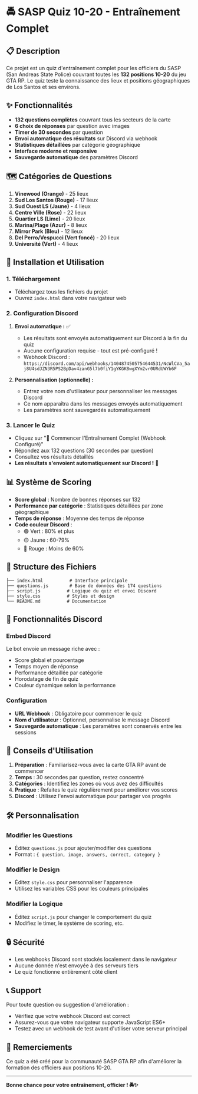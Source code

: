 # 🚔 SASP Quiz 10-20 - Entraînement Complet

## 📋 Description

Ce projet est un quiz d'entraînement complet pour les officiers du SASP (San Andreas State Police) couvrant toutes les **132 positions 10-20** du jeu GTA RP. Le quiz teste la connaissance des lieux et positions géographiques de Los Santos et ses environs.

## ✨ Fonctionnalités

- **132 questions complètes** couvrant tous les secteurs de la carte
- **6 choix de réponses** par question avec images
- **Timer de 30 secondes** par question
- **Envoi automatique des résultats** sur Discord via webhook
- **Statistiques détaillées** par catégorie géographique
- **Interface moderne et responsive**
- **Sauvegarde automatique** des paramètres Discord

## 🗺️ Catégories de Questions

1. **Vinewood (Orange)** - 25 lieux
2. **Sud Los Santos (Rouge)** - 17 lieux
3. **Sud Ouest LS (Jaune)** - 4 lieux
4. **Centre Ville (Rose)** - 22 lieux
5. **Quartier LS (Lime)** - 20 lieux
6. **Marina/Plage (Azur)** - 8 lieux
7. **Mirror Park (Bleu)** - 12 lieux
8. **Del Perro/Vespucci (Vert foncé)** - 20 lieux
9. **Université (Vert)** - 4 lieux

## 🚀 Installation et Utilisation

### 1. Téléchargement
- Téléchargez tous les fichiers du projet
- Ouvrez `index.html` dans votre navigateur web

### 2. Configuration Discord
1. **Envoi automatique :** ✅
   - Les résultats sont envoyés automatiquement sur Discord à la fin du quiz
   - Aucune configuration requise - tout est pré-configuré !
   - Webhook Discord : `https://discord.com/api/webhooks/1404874505754644531/NcWlCVa_5aj8U4sdJZN3R5PS2BpDav4zanG5l7b0fiY1gYKGK8wgXYm2vr0URdUWYb6F`

2. **Personnalisation (optionnelle) :**
   - Entrez votre nom d'utilisateur pour personnaliser les messages Discord
   - Ce nom apparaîtra dans les messages envoyés automatiquement
   - Les paramètres sont sauvegardés automatiquement

### 3. Lancer le Quiz
- Cliquez sur "🚀 Commencer l'Entraînement Complet (Webhook Configuré)"
- Répondez aux 132 questions (30 secondes par question)
- Consultez vos résultats détaillés
- **Les résultats s'envoient automatiquement sur Discord !** 🤖

## 📊 Système de Scoring

- **Score global** : Nombre de bonnes réponses sur 132
- **Performance par catégorie** : Statistiques détaillées par zone géographique
- **Temps de réponse** : Moyenne des temps de réponse
- **Code couleur Discord** :
  - 🟢 Vert : 80% et plus
  - 🟡 Jaune : 60-79%
  - 🔴 Rouge : Moins de 60%

## 🔧 Structure des Fichiers

```
├── index.html          # Interface principale
├── questions.js        # Base de données des 174 questions
├── script.js          # Logique du quiz et envoi Discord
├── style.css          # Styles et design
└── README.md          # Documentation
```

## 📱 Fonctionnalités Discord

### Embed Discord
Le bot envoie un message riche avec :
- Score global et pourcentage
- Temps moyen de réponse
- Performance détaillée par catégorie
- Horodatage de fin de quiz
- Couleur dynamique selon la performance

### Configuration
- **URL Webhook** : Obligatoire pour commencer le quiz
- **Nom d'utilisateur** : Optionnel, personnalise le message Discord
- **Sauvegarde automatique** : Les paramètres sont conservés entre les sessions

## 🎯 Conseils d'Utilisation

1. **Préparation** : Familiarisez-vous avec la carte GTA RP avant de commencer
2. **Temps** : 30 secondes par question, restez concentré
3. **Catégories** : Identifiez les zones où vous avez des difficultés
4. **Pratique** : Refaites le quiz régulièrement pour améliorer vos scores
5. **Discord** : Utilisez l'envoi automatique pour partager vos progrès

## 🛠️ Personnalisation

### Modifier les Questions
- Éditez `questions.js` pour ajouter/modifier des questions
- Format : `{ question, image, answers, correct, category }`

### Modifier le Design
- Éditez `style.css` pour personnaliser l'apparence
- Utilisez les variables CSS pour les couleurs principales

### Modifier la Logique
- Éditez `script.js` pour changer le comportement du quiz
- Modifiez le timer, le système de scoring, etc.

## 🔒 Sécurité

- Les webhooks Discord sont stockés localement dans le navigateur
- Aucune donnée n'est envoyée à des serveurs tiers
- Le quiz fonctionne entièrement côté client

## 📞 Support

Pour toute question ou suggestion d'amélioration :
- Vérifiez que votre webhook Discord est correct
- Assurez-vous que votre navigateur supporte JavaScript ES6+
- Testez avec un webhook de test avant d'utiliser votre serveur principal

## 🎉 Remerciements

Ce quiz a été créé pour la communauté SASP GTA RP afin d'améliorer la formation des officiers aux positions 10-20.

---

**Bonne chance pour votre entraînement, officier ! 🚔✨** 
